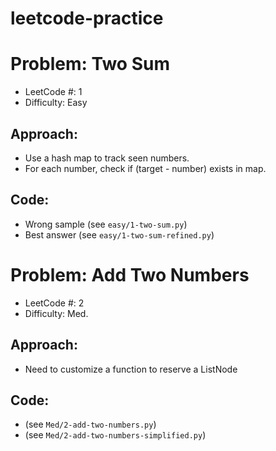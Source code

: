 # leetcode-practice
# Problem: Two Sum
- LeetCode #: 1
- Difficulty: Easy

## Approach:
- Use a hash map to track seen numbers.
- For each number, check if (target - number) exists in map.

## Code:
- Wrong sample (see `easy/1-two-sum.py`)
- Best answer (see `easy/1-two-sum-refined.py`)

# Problem: Add Two Numbers
- LeetCode #: 2
- Difficulty: Med.

## Approach:
- Need to customize a function to reserve a ListNode

## Code:
- (see `Med/2-add-two-numbers.py`)
- (see `Med/2-add-two-numbers-simplified.py`)
